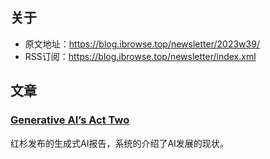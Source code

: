 ## 关于
- 原文地址：https://blog.ibrowse.top/newsletter/2023w39/
- RSS订阅：https://blog.ibrowse.top/newsletter/index.xml

## 文章
### [Generative AI’s Act Two](https://www.sequoiacap.com/article/generative-ai-act-two/)
红杉发布的生成式AI报告，系统的介绍了AI发展的现状。




